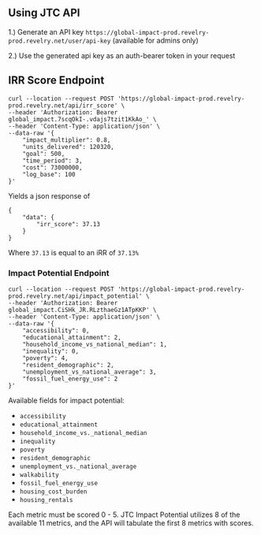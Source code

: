 ## Using JTC API

1.) Generate an API key `https://global-impact-prod.revelry-prod.revelry.net/user/api-key` (available for admins only)

2.) Use the generated api key as an auth-bearer token in your request

## IRR Score Endpoint
```
curl --location --request POST 'https://global-impact-prod.revelry-prod.revelry.net/api/irr_score' \
--header 'Authorization: Bearer global_impact.7scqOkI-.vdajs7tzit1KkAo_' \
--header 'Content-Type: application/json' \
--data-raw '{
    "impact_multiplier": 0.8,
    "units_delivered": 120320,
    "goal": 500,
    "time_period": 3,
    "cost": 73000000,
    "log_base": 100
}'
```

Yields a json response of 

```
{
    "data": {
        "irr_score": 37.13
    }
}
```

Where `37.13` is equal to an iRR of `37.13%`


### Impact Potential Endpoint
```
curl --location --request POST 'https://global-impact-prod.revelry-prod.revelry.net/api/impact_potential' \
--header 'Authorization: Bearer global_impact.CiSHk_JR.RLzthaeGz1ATpKKP' \
--header 'Content-Type: application/json' \
--data-raw '{
    "accessibility": 0,
    "educational_attainment": 2,
    "household_income_vs_national_median": 1,
    "inequality": 0,
    "poverty": 4,
    "resident_demographic": 2,
    "unemployment_vs_national_average": 3,
    "fossil_fuel_energy_use": 2
}'
```
Available fields for impact potential:
- `accessibility`
- `educational_attainment`
- `household_income_vs._national_median`
- `inequality`
- `poverty`
- `resident_demographic`
- `unemployment_vs._national_average`
- `walkability`
- `fossil_fuel_energy_use`
- `housing_cost_burden`
- `housing_rentals`

Each metric must be scored 0 - 5. JTC Impact Potential utilizes 8 of the available 11 metrics, and the API will tabulate the first 8 metrics with scores.
